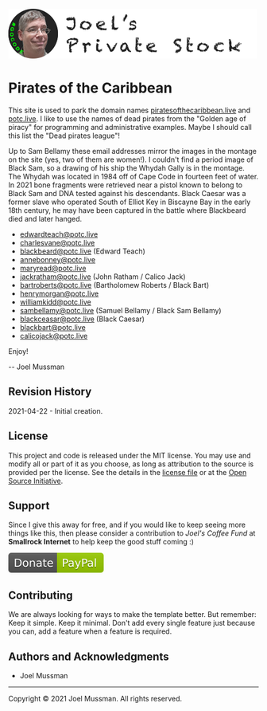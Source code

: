 ![](.common/joels-private-stock.png?raw=true)

# Pirates of the Caribbean

This site is used to park the domain names [piratesofthecaribbean.live](https://piratesofthecaribbean.live) and [potc.live](https://potc.live).
I like to use the names of dead pirates from the "Golden age of piracy" for programming and administrative examples.
Maybe I should call this list the "Dead pirates league"!

Up to Sam Bellamy these email addresses mirror the images in the montage on the site (yes, two of them are women!).
I couldn't find a period image of Black Sam, so a drawing of his ship the Whydah Gally is in the montage.
The Whydah was located in 1984 off of Cape Code in fourteen feet of water.
In 2021 bone fragments were retrieved near a pistol known to belong to Black Sam and DNA tested against his descendants.
Black Caesar was a former slave who operated South of Elliot Key in Biscayne Bay in the early 18th century, he may have been captured in the
battle where Blackbeard died and later hanged.

* edwardteach@potc.live
* charlesvane@potc.live
* blackbeard@potc.live (Edward Teach)
* annebonney@potc.live
* maryread@potc.live
* jackratham@potc.live (John Ratham / Calico Jack)
* bartroberts@potc.live (Bartholomew Roberts / Black Bart)
* henrymorgan@potc.live
* williamkidd@potc.live
* sambellamy@potc.live (Samuel Bellamy / Black Sam Bellamy)
* blackceasar@potc.live (Black Caesar)
* blackbart@potc.live
* calicojack@potc.live

Enjoy!

-- Joel Mussman

## Revision History

2021-04-22 - Initial creation.

## License

This project and code is released under the MIT license. You may use and modify all or part of it as you choose, as long as attribution to the source is provided per the license. See the details in the [license file](./LICENSE.md) or at the [Open Source Initiative](https://opensource.org/licenses/MIT).

## Support

Since I give this away for free, and if you would like to keep seeing more things like this, then please consider
a contribution to *Joel's Coffee Fund* at **Smallrock Internet** to help keep the good stuff coming :)<br />

[![Donate](.common/Donate-Paypal.svg)](https://www.paypal.com/cgi-bin/webscr?cmd=_s-xclick&hosted_button_id=XPUGVGZZ8RUAA)

## Contributing

We are always looking for ways to make the template better. But remember: Keep it simple. Keep it minimal. Don't add every single feature just because you can, add a feature when a feature is required.

## Authors and Acknowledgments

* Joel Mussman

<hr>
Copyright © 2021 Joel Mussman. All rights reserved.